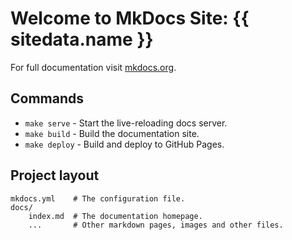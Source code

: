 # Welcome to MkDocs Site: {{ sitedata.name }}

For full documentation visit [mkdocs.org](https://www.mkdocs.org).

## Commands

* `make serve`  - Start the live-reloading docs server.
* `make build`  - Build the documentation site.
* `make deploy` - Build and deploy to GitHub Pages.

## Project layout

    mkdocs.yml    # The configuration file.
    docs/
        index.md  # The documentation homepage.
        ...       # Other markdown pages, images and other files.

